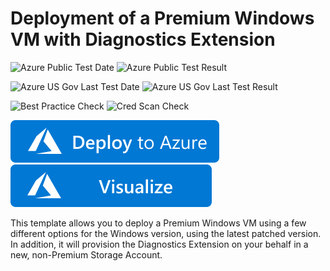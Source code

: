 # Deployment of a Premium Windows VM with Diagnostics Extension

![Azure Public Test Date](https://azurequickstartsservice.blob.core.windows.net/badges/201-vm-diagnostics-extension-windows/PublicLastTestDate.svg)
![Azure Public Test Result](https://azurequickstartsservice.blob.core.windows.net/badges/201-vm-diagnostics-extension-windows/PublicDeployment.svg)

![Azure US Gov Last Test Date](https://azurequickstartsservice.blob.core.windows.net/badges/201-vm-diagnostics-extension-windows/FairfaxLastTestDate.svg)
![Azure US Gov Last Test Result](https://azurequickstartsservice.blob.core.windows.net/badges/201-vm-diagnostics-extension-windows/FairfaxDeployment.svg)

![Best Practice Check](https://azurequickstartsservice.blob.core.windows.net/badges/201-vm-diagnostics-extension-windows/BestPracticeResult.svg)
![Cred Scan Check](https://azurequickstartsservice.blob.core.windows.net/badges/201-vm-diagnostics-extension-windows/CredScanResult.svg)

[![Deploy To Azure](https://raw.githubusercontent.com/Azure/azure-quickstart-templates/master/1-CONTRIBUTION-GUIDE/images/deploytoazure.svg?sanitize=true)](https://portal.azure.com/#create/Microsoft.Template/uri/https%3A%2F%2Fraw.githubusercontent.com%2FAzure%2Fazure-quickstart-templates%2Fmaster%2F201-vm-diagnostics-extension-windows%2Fazuredeploy.json)
[![Visualize](https://raw.githubusercontent.com/Azure/azure-quickstart-templates/master/1-CONTRIBUTION-GUIDE/images/visualizebutton.svg?sanitize=true)](http://armviz.io/#/?load=https%3A%2F%2Fraw.githubusercontent.com%2FAzure%2Fazure-quickstart-templates%2Fmaster%2F201-vm-diagnostics-extension-windows%2Fazuredeploy.json)

This template allows you to deploy a Premium Windows VM using a few different
options for the Windows version, using the latest patched version. In addition,
it will provision the Diagnostics Extension on your behalf in a new, non-Premium
Storage Account.
